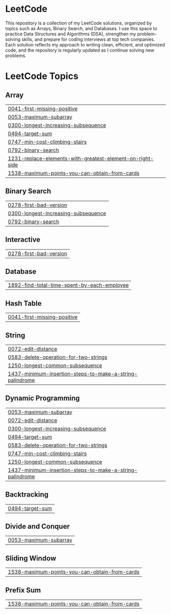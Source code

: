 # LeetCode
This repository is a collection of my LeetCode solutions, organized by topics such as Arrays, Binary Search, and Databases. I use this space to practice Data Structures and Algorithms (DSA), strengthen my problem-solving skills, and prepare for coding interviews at top tech companies. Each solution reflects my approach to writing clean, efficient, and optimized code, and the repository is regularly updated as I continue solving new problems.

<!---LeetCode Topics Start-->
# LeetCode Topics
## Array
|  |
| ------- |
| [0041-first-missing-positive](https://github.com/teenudeekshith982-ctrl/LeetCode/tree/master/0041-first-missing-positive) |
| [0053-maximum-subarray](https://github.com/teenudeekshith982-ctrl/LeetCode/tree/master/0053-maximum-subarray) |
| [0300-longest-increasing-subsequence](https://github.com/teenudeekshith982-ctrl/LeetCode/tree/master/0300-longest-increasing-subsequence) |
| [0494-target-sum](https://github.com/teenudeekshith982-ctrl/LeetCode/tree/master/0494-target-sum) |
| [0747-min-cost-climbing-stairs](https://github.com/teenudeekshith982-ctrl/LeetCode/tree/master/0747-min-cost-climbing-stairs) |
| [0792-binary-search](https://github.com/teenudeekshith982-ctrl/LeetCode/tree/master/0792-binary-search) |
| [1231-replace-elements-with-greatest-element-on-right-side](https://github.com/teenudeekshith982-ctrl/LeetCode/tree/master/1231-replace-elements-with-greatest-element-on-right-side) |
| [1538-maximum-points-you-can-obtain-from-cards](https://github.com/teenudeekshith982-ctrl/LeetCode/tree/master/1538-maximum-points-you-can-obtain-from-cards) |
## Binary Search
|  |
| ------- |
| [0278-first-bad-version](https://github.com/teenudeekshith982-ctrl/LeetCode/tree/master/0278-first-bad-version) |
| [0300-longest-increasing-subsequence](https://github.com/teenudeekshith982-ctrl/LeetCode/tree/master/0300-longest-increasing-subsequence) |
| [0792-binary-search](https://github.com/teenudeekshith982-ctrl/LeetCode/tree/master/0792-binary-search) |
## Interactive
|  |
| ------- |
| [0278-first-bad-version](https://github.com/teenudeekshith982-ctrl/LeetCode/tree/master/0278-first-bad-version) |
## Database
|  |
| ------- |
| [1892-find-total-time-spent-by-each-employee](https://github.com/teenudeekshith982-ctrl/LeetCode/tree/master/1892-find-total-time-spent-by-each-employee) |
## Hash Table
|  |
| ------- |
| [0041-first-missing-positive](https://github.com/teenudeekshith982-ctrl/LeetCode/tree/master/0041-first-missing-positive) |
## String
|  |
| ------- |
| [0072-edit-distance](https://github.com/teenudeekshith982-ctrl/LeetCode/tree/master/0072-edit-distance) |
| [0583-delete-operation-for-two-strings](https://github.com/teenudeekshith982-ctrl/LeetCode/tree/master/0583-delete-operation-for-two-strings) |
| [1250-longest-common-subsequence](https://github.com/teenudeekshith982-ctrl/LeetCode/tree/master/1250-longest-common-subsequence) |
| [1437-minimum-insertion-steps-to-make-a-string-palindrome](https://github.com/teenudeekshith982-ctrl/LeetCode/tree/master/1437-minimum-insertion-steps-to-make-a-string-palindrome) |
## Dynamic Programming
|  |
| ------- |
| [0053-maximum-subarray](https://github.com/teenudeekshith982-ctrl/LeetCode/tree/master/0053-maximum-subarray) |
| [0072-edit-distance](https://github.com/teenudeekshith982-ctrl/LeetCode/tree/master/0072-edit-distance) |
| [0300-longest-increasing-subsequence](https://github.com/teenudeekshith982-ctrl/LeetCode/tree/master/0300-longest-increasing-subsequence) |
| [0494-target-sum](https://github.com/teenudeekshith982-ctrl/LeetCode/tree/master/0494-target-sum) |
| [0583-delete-operation-for-two-strings](https://github.com/teenudeekshith982-ctrl/LeetCode/tree/master/0583-delete-operation-for-two-strings) |
| [0747-min-cost-climbing-stairs](https://github.com/teenudeekshith982-ctrl/LeetCode/tree/master/0747-min-cost-climbing-stairs) |
| [1250-longest-common-subsequence](https://github.com/teenudeekshith982-ctrl/LeetCode/tree/master/1250-longest-common-subsequence) |
| [1437-minimum-insertion-steps-to-make-a-string-palindrome](https://github.com/teenudeekshith982-ctrl/LeetCode/tree/master/1437-minimum-insertion-steps-to-make-a-string-palindrome) |
## Backtracking
|  |
| ------- |
| [0494-target-sum](https://github.com/teenudeekshith982-ctrl/LeetCode/tree/master/0494-target-sum) |
## Divide and Conquer
|  |
| ------- |
| [0053-maximum-subarray](https://github.com/teenudeekshith982-ctrl/LeetCode/tree/master/0053-maximum-subarray) |
## Sliding Window
|  |
| ------- |
| [1538-maximum-points-you-can-obtain-from-cards](https://github.com/teenudeekshith982-ctrl/LeetCode/tree/master/1538-maximum-points-you-can-obtain-from-cards) |
## Prefix Sum
|  |
| ------- |
| [1538-maximum-points-you-can-obtain-from-cards](https://github.com/teenudeekshith982-ctrl/LeetCode/tree/master/1538-maximum-points-you-can-obtain-from-cards) |
<!---LeetCode Topics End-->
